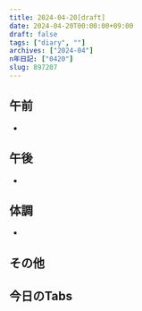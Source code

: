 ```yaml
---
title: 2024-04-20[draft]
date: 2024-04-20T00:00:00+09:00
draft: false
tags: ["diary", ""]
archives: ["2024-04"]
n年日記: ["0420"]
slug: 897207
---
```

## 午前
- 
## 午後
- 
## 体調
- 
## その他
## 今日のTabs